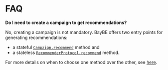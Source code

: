 # FAQ

**Do I need to create a campaign to get recommendations?**

No, creating a campaign is not mandatory.
BayBE offers two entry points for generating recommendations:
* a stateful [`Campaign.recommend`](baybe.campaign.Campaign.recommend) method and 
* a stateless [`RecommenderProtocol.recommend`](baybe.recommenders.base.RecommenderProtocol.recommend) method.

For more details on when to choose one method over the other,
see [here](userguide/getting_recommendations).
